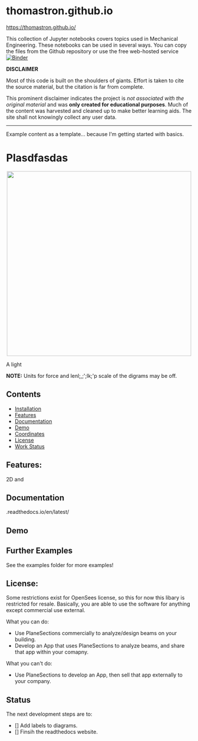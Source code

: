 # thomastron.github.io

https://thomastron.github.io/

This collection of Jupyter notebooks covers topics used in Mechanical Engineering. These notebooks can be used in several ways. You can copy the files from the Github repository or use the free web-hosted service [![Binder](https://mybinder.org/badge_logo.svg)](https://mybinder.org/v2/gh/thomastron/thomastron.github.io.git/HEAD)

**DISCLAIMER**

Most of this code is built on the shoulders of giants. Effort is taken to cite the source material, but the citation is far from complete. 

This prominent disclaimer indicates the project is *not associated with the original material* and was **only created for educational purposes**. Much of the content was harvested and cleaned up to make better learning aids. The site shall not knowingly collect any user data. 

---

Example content as a template...
because I'm getting started with basics. 
# Plasdfasdas
<p align="center">
  <img src="doc/img/Beam Image.png" width="500">
</p>

A light

**NOTE:**
Units for force and lenl;,;';lk;'p scale of the digrams may be off.

## Contents
* [Installation](https://github.com/cslotboom/planesections#Installation)
* [Features](https://github.com/cslotboom/planesections#Features)
* [Documentation](https://github.com/cslotboom/planesections#Documentation)
* [Demo](https://github.com/cslotboom/planesections#Demo)
* [Coordinates](https://github.com/cslotboom/planesections#Coordinates)
* [License](https://github.com/cslotboom/planesections#License)
* [Work Status](https://github.com/cslotboom/planesections#Status)


## Features:
2D and

## Documentation
 .readthedocs.io/en/latest/

## Demo

## Further Examples
See the examples folder for more examples!

## License:
Some restrictions exist for OpenSees license, so this for now this libary is restricted for resale. 
Basically, you are able to use the software for anything except commercial use external.

What you can do:
- Use PlaneSections commercially to analyze/design beams on your building.
- Develop an App that uses PlaneSections to analyze beams, and share that app within your comapny.

What you can't do:
- Use PlaneSections to develop an App, then sell that app externally to your company.

## Status
The next development steps are to:
- [] Add labels to diagrams.
- [] Finsih the readthedocs website.
